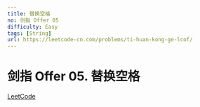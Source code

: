 ```yaml
---
title: 替换空格
no: 剑指 Offer 05
difficulty: Easy
tags: [String]
url: https://leetcode-cn.com/problems/ti-huan-kong-ge-lcof/
---
```


# 剑指 Offer 05. 替换空格

[LeetCode](https://leetcode-cn.com/problems/ti-huan-kong-ge-lcof/)

